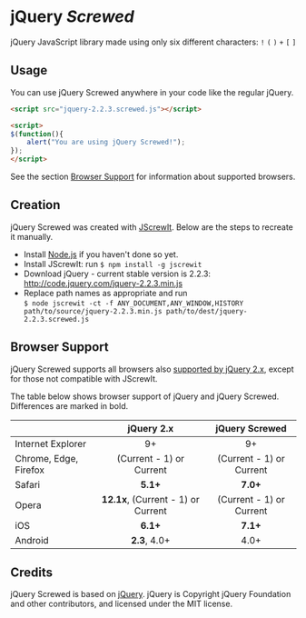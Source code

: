jQuery *Screwed*
================

jQuery JavaScript library made using only six different characters: `!` `(` `)` `+` `[` `]`

Usage
-----

You can use jQuery Screwed anywhere in your code like the regular jQuery.

```html
<script src="jquery-2.2.3.screwed.js"></script>
```

```html
<script>
$(function(){
    alert("You are using jQuery Screwed!");
});
</script>
```

See the section [Browser Support](#browser-support) for information about supported browsers.

Creation
--------

jQuery Screwed was created with [JScrewIt](https://github.com/fasttime/JScrewIt).
Below are the steps to recreate it manually.

* Install [Node.js](http://nodejs.org) if you haven't done so yet.
* Install JScrewIt: run `$ npm install -g jscrewit`
* Download jQuery - current stable version is 2.2.3: http://code.jquery.com/jquery-2.2.3.min.js
* Replace path names as appropriate and run<br>
  `$ node jscrewit -ct -f ANY_DOCUMENT,ANY_WINDOW,HISTORY path/to/source/jquery-2.2.3.min.js
  path/to/dest/jquery-2.2.3.screwed.js`

Browser Support
---------------

jQuery Screwed supports all browsers also
[supported by jQuery 2.x](http://jquery.com/browser-support/), except for those not compatible with
JScrewIt.

The table below shows browser support of jQuery and jQuery Screwed.
Differences are marked in bold.

|                       |              jQuery 2.x             |      jQuery Screwed      |
|-----------------------|:-----------------------------------:|:------------------------:|
| Internet Explorer     |                  9+                 |            9+            |
| Chrome, Edge, Firefox |       (Current - 1) or Current      | (Current - 1) or Current |
| Safari                |               **5.1+**              |         **7.0+**         |
| Opera                 | **12.1x**, (Current - 1) or Current | (Current - 1) or Current |
| iOS                   |               **6.1+**              |         **7.1+**         |
| Android               |            **2.3**, 4.0+            |           4.0+           |

Credits
-------

jQuery Screwed is based on [jQuery](https://github.com/jquery/jquery).
jQuery is Copyright jQuery Foundation and other contributors, and licensed under the MIT license.
